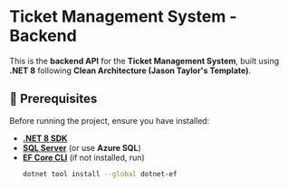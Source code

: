 # Ticket Management System - Backend

This is the **backend API** for the **Ticket Management System**, built using **.NET 8** following **Clean Architecture (Jason Taylor's Template)**.

## **📌 Prerequisites**
Before running the project, ensure you have installed:

- [**.NET 8 SDK**](https://dotnet.microsoft.com/en-us/download/dotnet/8.0)
- [**SQL Server**](https://www.microsoft.com/en-us/sql-server/sql-server-downloads) (or use **Azure SQL**)
- [**EF Core CLI**](https://docs.microsoft.com/en-us/ef/core/cli/dotnet) (if not installed, run)
  ```sh
  dotnet tool install --global dotnet-ef

